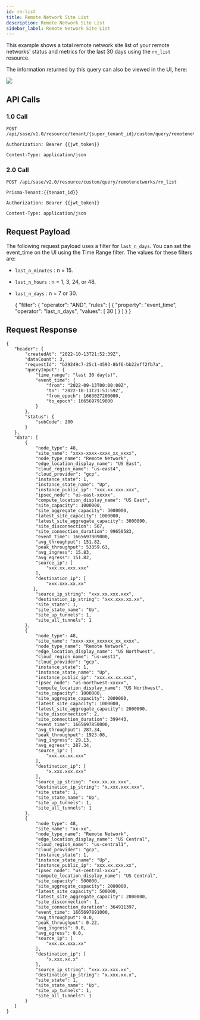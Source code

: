 ```yaml
---
id: rn-list
title: Remote Network Site List
description: Remote Network Site List
sidebar_label: Remote Network Site List
---
```


This example shows a total remote network site list of your remote networks' status and metrics for the last 30 days using the `rn_list` resource.

The information returned by this query can also be viewed in the UI, here:

![](/access/img/rn_list_img.png)

## API Calls

### 1.0 Call

    POST /api/sase/v1.0/resource/tenant/{super_tenant_id}/custom/query/remotenetworks/rn_list

    Authorization: Bearer {{jwt_token}}

    Content-Type: application/json

### 2.0 Call

    POST /api/sase/v2.0/resource/custom/query/remotenetworks/rn_list

    Prisma-Tenant:{{tenant_id}}

    Authorization: Bearer {{jwt_token}}

    Content-Type: application/json

## Request Payload

The following request payload uses a filter for `last_n_days`. You can set the event_time on the UI using the Time Range filter. The
values for these filters are:

- `last_n_minutes` : n = 15.
- `last_n_hours` : n = 1, 3, 24, or 48.
- `last_n_days` : n = 7 or 30.

  {
  "filter": {
  "operator": "AND",
  "rules": [
  {
  "property": "event_time",
  "operator": "last_n_days",
  "values": [
  30
  ]
  }
  ]
  }
  }

## Request Response

    {
       "header": {
           "createdAt": "2022-10-13T21:52:39Z",
           "dataCount": 3,
           "requestId": "b29249c7-25c1-4593-8bf6-bb22eff2fb7a",
           "queryInput": {
               "time_range": "last 30 day(s)",
               "event_time": {
                   "from": "2022-09-13T00:00:00Z",
                   "to": "2022-10-13T21:51:59Z",
                   "from_epoch": 1663027200000,
                   "to_epoch": 1665697919000
               }
           },
           "status": {
               "subCode": 200
           }
       },
       "data": [
           {
               "node_type": 48,
               "site_name": "xxxx-xxxx-xxxx_xx_xxxx",
               "node_type_name": "Remote Network",
               "edge_location_display_name": "US East",
               "cloud_region_name": "us-east4",
               "cloud_provider": "gcp",
               "instance_state": 1,
               "instance_state_name": "Up",
               "instance_public_ip": "xxx.xx.xxx.xxx",
               "ipsec_node": "us-east-xxxxx",
               "compute_location_display_name": "US East",
               "site_capacity": 1000000,
               "site_aggregate_capacity": 3000000,
               "latest_site_capacity": 1000000,
               "latest_site_aggregate_capacity": 3000000,
               "site_disconnection": 567,
               "site_connection_duration": 99650583,
               "event_time": 1665697909000,
               "avg_throughput": 151.82,
               "peak_throughput": 53359.63,
               "avg_ingress": 15.83,
               "avg_egress": 151.82,
               "source_ip": [
                   "xxx.xx.xxx.xxx"
               ],
               "destination_ip": [
                   "xxx.xxx.xx.xx"
              ],
               "source_ip_string": "xxx.xx.xxx.xxx",
               "destination_ip_string": "xxx.xxx.xx.xx",
               "site_state": 1,
               "site_state_name": "Up",
               "site_up_tunnels": 1,
               "site_all_tunnels": 1
           },
           {
               "node_type": 48,
               "site_name": "xxxx-xxx_xxxxxx_xx_xxxx",
               "node_type_name": "Remote Network",
               "edge_location_display_name": "US Northwest",
               "cloud_region_name": "us-west1",
               "cloud_provider": "gcp",
               "instance_state": 1,
               "instance_state_name": "Up",
               "instance_public_ip": "xxx.xx.xx.xxx",
               "ipsec_node": "us-northwest-xxxxx",
               "compute_location_display_name": "US Northwest",
               "site_capacity": 1000000,
               "site_aggregate_capacity": 2000000,
               "latest_site_capacity": 1000000,
               "latest_site_aggregate_capacity": 2000000,
               "site_disconnection": 2,
               "site_connection_duration": 399443,
               "event_time": 1665697850000,
               "avg_throughput": 287.34,
               "peak_throughput": 1923.08,
               "avg_ingress": 29.13,
               "avg_egress": 287.34,
               "source_ip": [
                   "xxx.xx.xx.xxx"
               ],
               "destination_ip": [
                   "x.xxx.xxx.xxx"
               ],
               "source_ip_string": "xxx.xx.xx.xxx",
               "destination_ip_string": "x.xxx.xxx.xxx",
               "site_state": 1,
               "site_state_name": "Up",
               "site_up_tunnels": 1,
               "site_all_tunnels": 1
           },
           {
               "node_type": 48,
               "site_name": "xx-xx",
               "node_type_name": "Remote Network",
               "edge_location_display_name": "US Central",
               "cloud_region_name": "us-central1",
               "cloud_provider": "gcp",
               "instance_state": 1,
               "instance_state_name": "Up",
               "instance_public_ip": "xxx.xx.xxx.xx",
               "ipsec_node": "us-central-xxxx",
               "compute_location_display_name": "US Central",
               "site_capacity": 500000,
               "site_aggregate_capacity": 2000000,
               "latest_site_capacity": 500000,
               "latest_site_aggregate_capacity": 2000000,
               "site_disconnection": 1,
               "site_connection_duration": 364911397,
               "event_time": 1665697891000,
               "avg_throughput": 0.0,
               "peak_throughput": 0.22,
               "avg_ingress": 0.0,
               "avg_egress": 0.0,
               "source_ip": [
                   "xxx.xx.xxx.xx"
               ],
               "destination_ip": [
                   "x.xxx.xx.x"
               ],
               "source_ip_string": "xxx.xx.xxx.xx",
               "destination_ip_string": "x.xxx.xx.x",
               "site_state": 1,
               "site_state_name": "Up",
               "site_up_tunnels": 1,
               "site_all_tunnels": 1
           }
       ]
    }
